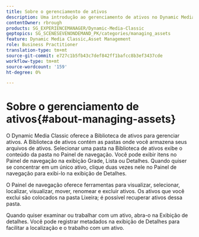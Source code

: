 ```yaml
---
title: Sobre o gerenciamento de ativos
description: Uma introdução ao gerenciamento de ativos no Dynamic Media Classic
contentOwner: rbrough
products: SG_EXPERIENCEMANAGER/Dynamic-Media-Classic
geptopics: SG_SCENESEVENONDEMAND_PK/categories/managing_assets
feature: Dynamic Media Classic,Asset Management
role: Business Practitioner
translation-type: tm+mt
source-git-commit: e727c1b5fb43c7def842ff1bafcc8b3ef3437cde
workflow-type: tm+mt
source-wordcount: '159'
ht-degree: 0%

---
```



# Sobre o gerenciamento de ativos{#about-managing-assets}

O Dynamic Media Classic oferece a Biblioteca de ativos para gerenciar ativos. A Biblioteca de ativos contém as pastas onde você armazena seus arquivos de ativos. Selecionar uma pasta na Biblioteca de ativos exibe o conteúdo da pasta no Painel de navegação. Você pode exibir itens no Painel de navegação na exibição Grade, Lista ou Detalhes. Quando quiser se concentrar em um único ativo, clique duas vezes nele no Painel de navegação para exibi-lo na exibição de Detalhes.

O Painel de navegação oferece ferramentas para visualizar, selecionar, localizar, visualizar, mover, renomear e excluir ativos. Os ativos que você exclui são colocados na pasta Lixeira; é possível recuperar ativos dessa pasta.

Quando quiser examinar ou trabalhar com um ativo, abra-o na Exibição de detalhes. Você pode registrar metadados na exibição de Detalhes para facilitar a localização e o trabalho com um ativo.
